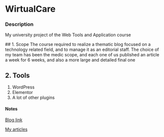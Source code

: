 # WirtualCare

### Description
My university project of the Web Tools and Application course

## 1. Scope
The course required to realize a thematic blog focused on a technology related field, and to manage it as an editorial staff. The choice of my team has been the medic scope, and each one of us published an article a week for 6 weeks, and also a more large and detailed final one

## 2. Tools
1. WordPress
2. Elementor
3. A lot of other plugins

#### Notes
[Blog link](https://wirtualcare.altervista.org/?doing_wp_cron=1656854321.7694571018218994140625)

[My articles](https://wirtualcare.altervista.org/author/umberto-pasinetti)